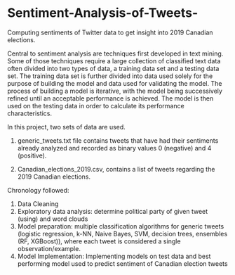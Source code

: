# Sentiment-Analysis-of-Tweets-

Computing sentiments of Twitter data to get insight into 2019 Canadian elections. 

Central to sentiment analysis are techniques first developed in text mining. Some of those techniques require a large collection of classified text data often divided into two types of data, a training data set and a testing data set. The training data set is further divided into data used solely for the purpose of building the model and data used for validating the model. The process of building a model is iterative, with the model being successively refined until an acceptable performance is achieved. The model is then used on the testing data in order to calculate its performance characteristics.

In this project, two sets of data are used. 
1. generic_tweets.txt file contains tweets that have had their sentiments already analyzed and recorded as binary values 0 (negative) and 4
(positive).

2. Canadian_elections_2019.csv, contains a list of tweets regarding the 2019 Canadian elections.

Chronology followed:
1. Data Cleaning
2. Exploratory data analysis: determine political party of given tweet (using) and word clouds
3. Model preparation: multiple classification algorithms for generic tweets (logistic regression, k-NN, Naive Bayes, SVM, decision trees, ensembles (RF, XGBoost)), where each tweet is considered a single observation/example. 
4. Model Implementation: Implementing models on test data and best performing model used to predict sentiment of Canadian election tweets
